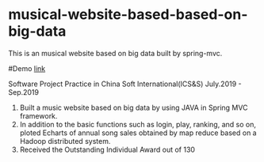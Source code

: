 # musical-website-based-based-on-big-data

This is an musical website based on big data built by spring-mvc.

#Demo
[link](./presentaion.pdf)


Software Project Practice in China Soft International(ICS&S) July.2019 - Sep.2019
1. Built a music website based on big data by using JAVA in Spring MVC framework.
2. In addition to the basic functions such as login, play, ranking, and so on, ploted Echarts of annual song sales obtained by map reduce based on a Hadoop distributed system. 
3. Received the Outstanding Individual Award out of 130
